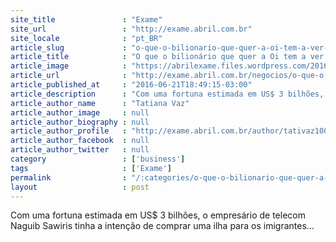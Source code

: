 ```yaml
---
site_title               : "Exame"
site_url                 : "http://exame.abril.com.br"
site_locale              : "pt_BR"
article_slug             : "o-que-o-bilionario-que-quer-a-oi-tem-a-ver-com-os-refugiados"
article_title            : "O que o bilionário que quer a Oi tem a ver com os refugiados"
article_image            : "https://abrilexame.files.wordpress.com/2016/09/size_960_16_9_naguib_sawiris_filho_de_onsi_sawiris1.jpg?quality=70&strip=all&w=960"
article_url              : "http://exame.abril.com.br/negocios/o-que-o-bilionario-que-quer-a-oi-tem-a-ver-com-os-refugiados/"
article_published_at     : "2016-06-21T18:49:15-03:00"
article_description      : "Com uma fortuna estimada em US$ 3 bilhões, o empresário de telecom Naguib Sawiris tinha a intenção de comprar uma ilha para os imigrantes..."
article_author_name      : "Tatiana Vaz"
article_author_image     : null
article_author_biography : null
article_author_profile   : "http://exame.abril.com.br/author/tativaz1004/"
article_author_facebook  : null
article_author_twitter   : null
category                 : ['business']
tags                     : ['Exame']
permalink                : "/:categories/o-que-o-bilionario-que-quer-a-oi-tem-a-ver-com-os-refugiados/"
layout                   : post
---
```


Com uma fortuna estimada em US$ 3 bilhões, o empresário de telecom Naguib Sawiris tinha a intenção de comprar uma ilha para os imigrantes...

